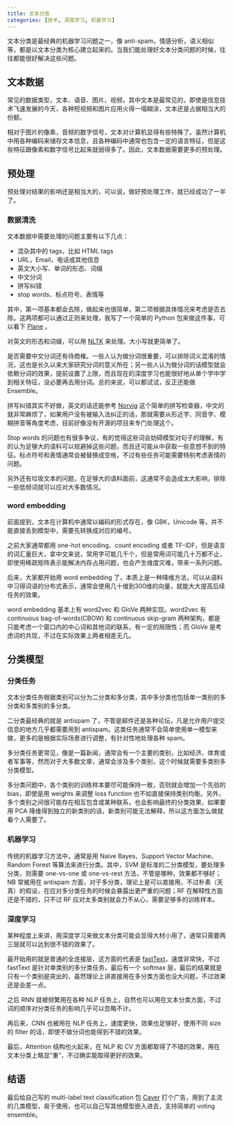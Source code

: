```yaml
---
title: 文本分类
categories: [技术, 深度学习, 机器学习]
---
```


文本分类是最经典的机器学习问题之一，像 anti-spam，情感分析，语义相似等，都是以文本分类为核心建立起来的。当我们能处理好文本分类问题的时候，往往都能很好解决这些问题。

<!-- more -->

## 文本数据

常见的数据类型，文本、语音、图片、视频，其中文本是最常见的，即使是信息技术飞速发展的今天，各种短视频和图片应用火得一塌糊涂，文本还是占据相当大的份额。

相对于图片的像素，音频的数字信号，文本对计算机显得有些特殊了。虽然计算机中用各种编码来储存文本信息，且各种编码中通常也包含一定的语言特征，但是这些特征跟像素和数字信号比起来就弱得多了。因此，文本数据需要更多的预处理。

## 预处理

预处理对结果的影响还是相当大的，可以说，做好预处理工作，就已经成功了一半了。

### 数据清洗

文本数据中需要处理的问题主要有以下几点：

* 混杂其中的 tags，比如 HTML tags
* URL，Email，电话或其他信息
* 英文大小写、单词的形态、词缀
* 中文分词
* 拼写纠错
* stop words、标点符号、表情等

其中，第一项基本都会去除，做起来也很简单，第二项根据具体情况来考虑是否去除。这两项都可以通过正则来处理，我写了一个简单的 Python 包来做这件事，可以看下 [Plane](https://github.com/kemingy/Plane) 。

对英文的形态和词缀，可以用 [NLTK](http://www.nltk.org) 来处理。大小写就更简单了。

是否需要中文分词还有待商榷。一些人认为做分词很重要，可以排除词义混淆的情况，这也是长久以来大家研究分词的意义所在；另一些人认为做分词的话模型就会依赖分词的效果，提前设置了上限，而且现在的深度学习也能很好地从单个字中学到相关特征，没必要再去用分词。总的来说，可以都试试，反正还能做 Ensemble。

拼写纠错其实不好做，英文的话还能参考 [Norvig](http://norvig.com/spell-correct.html) 这个简单的拼写检查器，中文的就非常麻烦了，如果用户没有被输入法纠正的话，那就需要从形近字、同音字、模糊拼音等角度考虑，目前好像没有开源的项目来专门处理这个。

Stop words 的问题也有很多争议，有的觉得这些词会妨碍模型对句子的理解，有的认为足够大的语料可以规避掉这些问题，而且还可能从中获取一些意想不到的特征。标点符号和表情通常会被替换成空格，不过有些任务可能需要特别考虑表情的问题。

另外还有垃圾文本的问题，在足够大的语料面前，这通常不会造成太大影响，排除一些低频词就可以应对大多数情况。

### word embedding

前面提到，文本在计算机中通常以编码的形式存在，像 GBK，Unicode 等，并不能直接丢到模型中，需要先转换成对应的编号。

之前大家通常都用 one-hot encoding、count encoding 或者 TF-IDF，但是语言的词汇量巨大，拿中文来说，常用字可能几千个，但是常用词可能几十万都不止，即使用稀疏矩阵表示能解决内存占用问题，也会产生维度灾难，带来一系列问题。

后来，大家都开始用 word embedding 了，本质上是一种降维方法，可以从语料中习得词语的分布式表示，通常会使用几十维到300维的向量，就能大大提高后续任务的效果。

word embedding 基本上有 word2vec 和 GloVe 两种实现。word2vec 有 continuous bag-of-words(CBOW) 和 continuous skip-gram 两种架构，都是只能考虑一个窗口内的中心词和其他词的联系，有一定的局限性；而 GloVe 是考虑词的共现，不过在实际效果上两者相差无几。

## 分类模型

### 分类任务

文本分类任务根据类别可以分为二分类和多分类，其中多分类也包括单一类别的多分类和多类别的多分类。

二分类最经典的就是 antispam 了，不管是邮件还是各种论坛，凡是允许用户提交信息的地方几乎都需要用到 antispam。这类任务通常不会简单使用单一模型来做，更多的是根据实际场景进行调整，有针对性地处理各种 spam。

多分类任务更常见，像是一篇新闻，通常会有一个主要的类别，比如经济、体育或者军事等，然而对于大多数文章，通常会涉及多个类别，这个时候就需要多类别多分类模型。

多分类问题中，各个类别的训练样本要尽可能保持一致，否则就会增加一个先验的 bias，即使是用 weights 来调整 loss function 也不如直接保持类别均衡。另外，多个类别之间很可能存在相互包含或某种联系，也会影响最终的分类效果，如果要用 PCA 降维得到独立的新类别的话，新类别可能无法解释，所以这方面怎么做就看个人需要了。

### 机器学习

传统的机器学习方法中，通常是用 Naive Bayes、Support Vector Machine、Random Forest 等算法来进行分类。其中，SVM 是标准的二分类模型，要处理多分类，则需要 one-vs-one 或 one-vs-rest 方法，不管是哪种，效果都不够好；NB 常被用在 antispam 方面，对于多分类，理论上是可以直接用，不过朴素（天真）的假设，在应对多分类任务的时候会暴露出更严重的问题；RF 在解释性方面还是不错的，只不过 RF 应对太多类别就会力不从心，需要足够多的训练样本。

### 深度学习

某种程度上来讲，用深度学习来做文本分类可能会显得大材小用了，通常只需要两三层就可以达到很不错的效果了。

最开始用的就是普通的全连接层，这方面的代表是 [fastText](https://fasttext.cc)，速度非常快，不过 fastText 是针对单类别的多分类任务，最后有一个 softmax 层，最后的结果就是只有一个类别是突出的，虽然理论上讲直接用在多分类方面也没大问题，不过效果还是会差一点。

之后 RNN 就被频繁用在各种 NLP 任务上，自然也可以用在文本分类方面，不过词的顺序对分类任务的影响几乎可以忽略不计。

再后来，CNN 也被用在 NLP 任务上，速度更快，效果也足够好，使用不同 size 的 filter 的话，即使不做分词也能得到不错的效果。

最后，Attention 结构也火起来，在 NLP 和 CV 方面都取得了不错的效果，用在文本分类上略显“重”，不过确实能取得更好的效果。

## 结语

最后给自己写的 multi-label text classification 包 [Caver](https://github.com/guokr/Caver) 打个广告，用到了主流的几类模型，易于使用，也可以自己写其他模型嵌入进去，支持简单的 voting ensemble。
